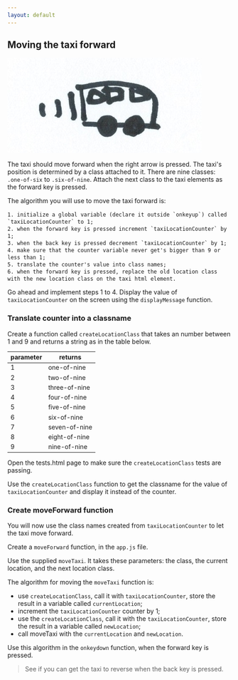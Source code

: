 ```yaml
---
layout: default
---
```


## Moving the taxi forward

![](/img/move-the-taxi.jpg)

The taxi should move forward when the right arrow is pressed. The taxi's position is determined by a class attached to it. There are nine classes: `.one-of-six` to `.six-of-nine`. Attach the next class to the taxi elements as the forward key is pressed.

The algorithm you will use to move the taxi forward is:

    1. initialize a global variable (declare it outside `onkeyup`) called `taxiLocationCounter` to 1;
    2. when the forward key is pressed increment `taxiLocationCounter` by 1;
    3. when the back key is pressed decrement `taxiLocationCounter` by 1;
    4. make sure that the counter variable never get's bigger than 9 or less than 1;
    5. translate the counter's value into class names;
    6. when the forward key is pressed, replace the old location class with the new location class on the taxi html element.

Go ahead and implement steps 1 to 4. Display the value of `taxiLocationCounter` on the screen using the `displayMessage` function.

### Translate counter into a classname

Create a function called `createLocationClass` that takes an number between 1 and 9 and returns a string as in the table below.

parameter  | returns          |
-----------|------------------|
1          | one-of-nine
2          | two-of-nine
3          | three-of-nine
4          | four-of-nine
5          | five-of-nine
6          | six-of-nine
7          | seven-of-nine
8          | eight-of-nine
9          | nine-of-nine

Open the tests.html page to make sure the `createLocationClass` tests are passing.

Use the `createLocationClass` function to get the classname for the value of `taxiLocationCounter` and display it instead of the counter.

### Create moveForward function

You will now use the class names created from `taxiLocationCounter` to let the taxi move forward.

Create a `moveForward` function, in the `app.js` file.

Use the supplied `moveTaxi`. It takes these parameters: the class, the current location, and the next location class.

The algorithm for moving the `moveTaxi` function is:

* use `createLocationClass`, call it with `taxiLocationCounter`, store the result in a variable called `currentLocation`;
* increment the `taxiLocationCounter` counter by 1;
* use the `createLocationClass`, call it with the `taxiLocationCounter`, store the result in a variable called `newLocation`;
* call moveTaxi with the `currentLocation` and `newLocation`.

Use this algorithm in the `onkeydown` function, when the forward key is pressed.

> See if you can get the taxi to reverse when the back key is pressed.
